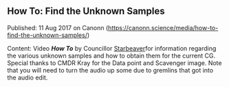 ## How To: Find the Unknown Samples

Published: 11 Aug 2017 on Canonn (https://canonn.science/media/how-to-find-the-unknown-samples/)

Content: Video ***How To*** by Councillor [Starbeaver](/user/starbeaver)for information regarding the various unknown samples and how to obtain them for the current CG. Special thanks to CMDR Kray for the Data point and Scavenger image. Note that you will need to turn the audio up some due to gremlins that got into the audio edit.
